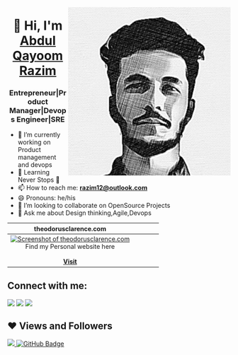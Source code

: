 <img src="https://github.com/Razim12/razim12/blob/main/Images/razim.png" align="right"/> <h1 align="center">👋 Hi, I'm <a href="https://www.linkedin.com/in/razimaq/" target="_blank"> Abdul Qayoom Razim </a></h1>
<h3 align="center">Entrepreneur|Product Manager|Devops Engineer|SRE</h3>

- 🔭 I’m currently working on Product management and devops
- 🌱 Learning Never Stops 🚀
- 📫 How to reach me: **razim12@outlook.com**
- 😄 Pronouns: he/his
- 👯 I’m looking to collaborate on OpenSource Projects
- 💬 Ask me about Design thinking,Agile,Devops

<!--
- 🤔 I’m looking for help with ...
- 💬 Ask me about ...
- ⚡ Fun fact: ...
-->

| theodorusclarence.com | &nbsp;&nbsp;&nbsp;&nbsp;&nbsp;&nbsp;&nbsp;&nbsp;&nbsp;&nbsp;&nbsp;&nbsp;
|:-:|:-:|
|<a href="https://theodorusclarence.com"><img src="https://user-images.githubusercontent.com/55318172/147338011-1584346a-24bc-435c-bb3b-275ed6640402.png" alt="Screenshot of theodorusclarence.com" width="400"></a><br />Find my Personal website here<br /><br /><a href="https://theodorusclarence.com">**Visit**</a> |

## Connect with me:
<p align="left">

<a href = "https://www.linkedin.com/in/razimaq/"><img src="https://img.icons8.com/fluent/48/000000/linkedin.png"/></a>
<a href = "https://twitter.com/Razim1424"><img src="https://img.icons8.com/fluent/48/000000/twitter.png"/></a>
<a href = "https://www.instagram.com/a_qr_12/"><img src="https://img.icons8.com/fluent/48/000000/instagram-new.png"/></a>

## ❤ Views and Followers
<a href="https://github.com/Meghna-DAS/github-profile-views-counter">
    <img src="https://komarev.com/ghpvc/?username=razim12">
</a>
<a href="https://github.com/razim12?tab=followers"><img src="https://img.shields.io/github/followers/razim12?label=Followers&style=social" alt="GitHub Badge"></a>
